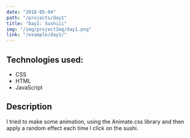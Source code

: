 ```yaml
---
date: "2018-05-04"
path: "/projects/day1"
title: "Day1: Sushiii"
img: "/img/projectImg/day1.png"
link: "/example/day1/"
---
```


## Technologies used:

- CSS
- HTML
- JavaScript

## Description

I tried to make some animation, using the Animate.css library and then apply a random effect each time I click on the sushi.
